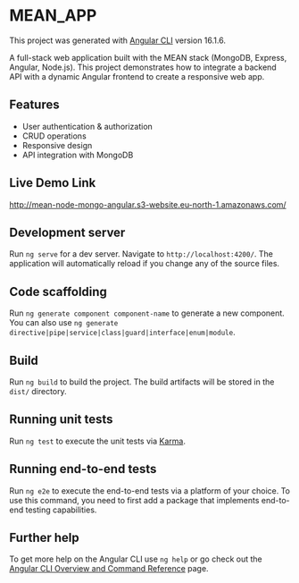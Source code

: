 # MEAN_APP

This project was generated with [Angular CLI](https://github.com/angular/angular-cli) version 16.1.6.

A full-stack web application built with the MEAN stack (MongoDB, Express, Angular, Node.js). This project demonstrates how to integrate a backend API with a dynamic Angular frontend to create a responsive web app.

## Features

- User authentication & authorization
- CRUD operations
- Responsive design
- API integration with MongoDB

## Live Demo Link

http://mean-node-mongo-angular.s3-website.eu-north-1.amazonaws.com/

## Development server

Run `ng serve` for a dev server. Navigate to `http://localhost:4200/`. The application will automatically reload if you change any of the source files.

## Code scaffolding

Run `ng generate component component-name` to generate a new component. You can also use `ng generate directive|pipe|service|class|guard|interface|enum|module`.

## Build

Run `ng build` to build the project. The build artifacts will be stored in the `dist/` directory.

## Running unit tests

Run `ng test` to execute the unit tests via [Karma](https://karma-runner.github.io).

## Running end-to-end tests

Run `ng e2e` to execute the end-to-end tests via a platform of your choice. To use this command, you need to first add a package that implements end-to-end testing capabilities.

## Further help

To get more help on the Angular CLI use `ng help` or go check out the [Angular CLI Overview and Command Reference](https://angular.io/cli) page.


